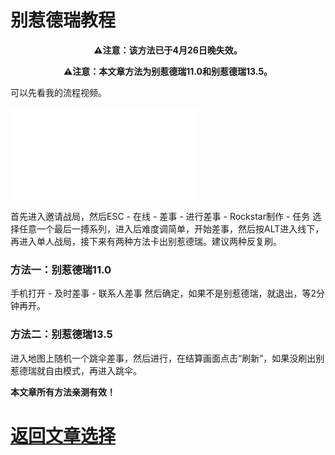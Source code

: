 # 别惹德瑞教程

<p align="center"><b>⚠注意：该方法已于4月26日晚失效。</b></p>

<p align="center"><b>⚠注意：本文章方法为别惹德瑞11.0和别惹德瑞13.5。</b></p>

<p>可以先看我的流程视频。</p>

<iframe src="//player.bilibili.com/player.html?aid=298264198&bvid=BV1DF411g7vR&cid=578225233&page=1" scrolling="no" border="0" frameborder="no" framespacing="0" allowfullscreen="true"> </iframe>

<p>首先进入邀请战局，然后ESC - 在线 - 差事 - 进行差事 - Rockstar制作 - 任务 选择任意一个最后一搏系列，进入后难度调简单，开始差事，然后按ALT进入线下，再进入单人战局，接下来有两种方法卡出别惹德瑞。建议两种反复刷。</p>

### 方法一：别惹德瑞11.0

<p>手机打开 - 及时差事 - 联系人差事 然后确定，如果不是别惹德瑞，就退出，等2分钟再开。</p>

### 方法二：别惹德瑞13.5

<p>进入地图上随机一个跳伞差事，然后进行，在结算画面点击“刷新”，如果没刷出别惹德瑞就自由模式，再进入跳伞。</p>

<p><b>本文章所有方法亲测有效！</p></b>

# <a href="/article/">返回文章选择</a>
